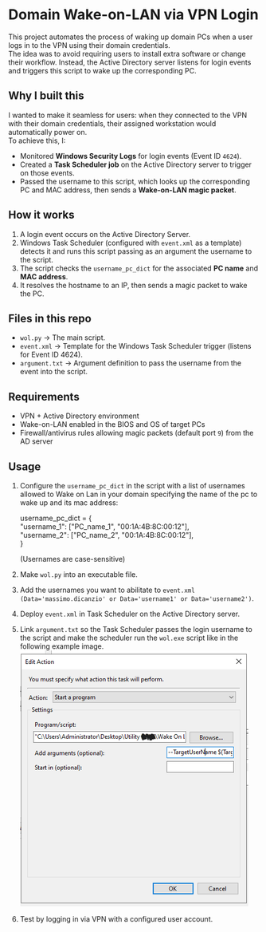 # Domain Wake-on-LAN via VPN Login

This project automates the process of waking up domain PCs when a user logs in to the VPN using their domain credentials.  
The idea was to avoid requiring users to install extra software or change their workflow. Instead, the Active Directory server listens for login events and triggers this script to wake up the corresponding PC.

## Why I built this
I wanted to make it seamless for users: when they connected to the VPN with their domain credentials, their assigned workstation would automatically power on.  
To achieve this, I:  
- Monitored **Windows Security Logs** for login events (Event ID `4624`).  
- Created a **Task Scheduler job** on the Active Directory server to trigger on those events.  
- Passed the username to this script, which looks up the corresponding PC and MAC address, then sends a **Wake-on-LAN magic packet**.  

## How it works
1. A login event occurs on the Active Directory Server.  
2. Windows Task Scheduler (configured with `event.xml` as a template) detects it and runs this script passing as an argument the username to the script. 
4. The script checks the `username_pc_dict` for the associated **PC name** and **MAC address**.  
5. It resolves the hostname to an IP, then sends a magic packet to wake the PC.  

## Files in this repo
- `wol.py` → The main script.  
- `event.xml` → Template for the Windows Task Scheduler trigger (listens for Event ID 4624).  
- `argument.txt` → Argument definition to pass the username from the event into the script.  

## Requirements
- VPN + Active Directory environment  
- Wake-on-LAN enabled in the BIOS and OS of target PCs  
- Firewall/antivirus rules allowing magic packets (default port `9`) from the AD server  

## Usage
1. Configure the `username_pc_dict` in the script with a list of usernames allowed to Wake on Lan in your domain specifying the name of the pc to wake up and its mac address:

   username_pc_dict = {  
       "username_1": ["PC_name_1", "00:1A:4B:8C:00:12"],  
       "username_2": ["PC_name_2", "00:1A:4B:8C:00:12"],  
   }  

   (Usernames are case-sensitive)

3. Make `wol.py` into an executable file.
4. Add the usernames you want to abilitate to `event.xml` `(Data='massimo.dicanzio' or Data='username1' or Data='username2')`.  
5. Deploy `event.xml` in Task Scheduler on the Active Directory server.  
6. Link `argument.txt` so the Task Scheduler passes the login username to the script and make the scheduler run the `wol.exe` script like in the following example image. ![setup_example](argument_tutorial.png) 
7. Test by logging in via VPN with a configured user account.  
